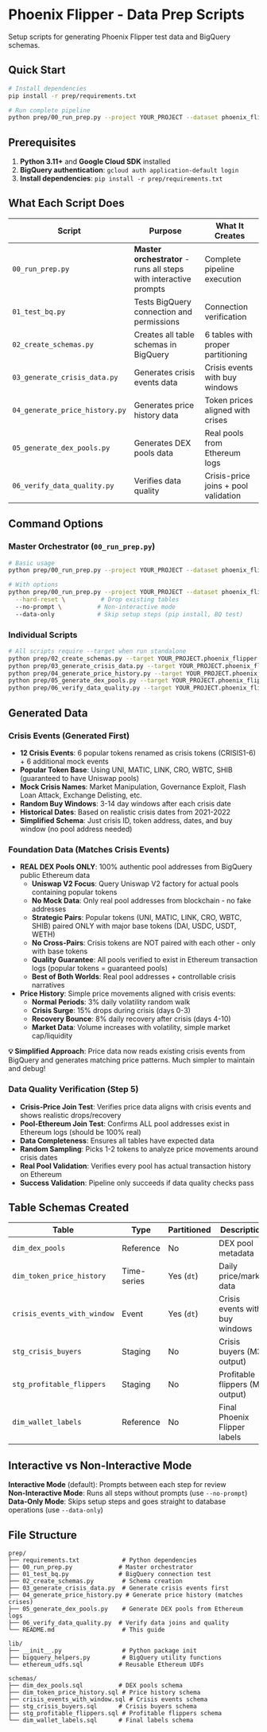 # Phoenix Flipper - Data Prep Scripts

Setup scripts for generating Phoenix Flipper test data and BigQuery schemas.

## Quick Start

```bash
# Install dependencies
pip install -r prep/requirements.txt

# Run complete pipeline
python prep/00_run_prep.py --project YOUR_PROJECT --dataset phoenix_flipper
```

## Prerequisites

1. **Python 3.11+** and **Google Cloud SDK** installed
2. **BigQuery authentication**: `gcloud auth application-default login`
3. **Install dependencies**: `pip install -r prep/requirements.txt`

## What Each Script Does

| Script | Purpose | What It Creates |
|--------|---------|-----------------|
| `00_run_prep.py` | **Master orchestrator** - runs all steps with interactive prompts | Complete pipeline execution |
| `01_test_bq.py` | Tests BigQuery connection and permissions | Connection verification |
| `02_create_schemas.py` | Creates all table schemas in BigQuery | 6 tables with proper partitioning |
| `03_generate_crisis_data.py` | Generates crisis events data | Crisis events with buy windows |
| `04_generate_price_history.py` | Generates price history data | Token prices aligned with crises |
| `05_generate_dex_pools.py` | Generates DEX pools data | Real pools from Ethereum logs |
| `06_verify_data_quality.py` | Verifies data quality | Crisis-price joins + pool validation |

## Command Options

### Master Orchestrator (`00_run_prep.py`)
```bash
# Basic usage
python prep/00_run_prep.py --project YOUR_PROJECT --dataset phoenix_flipper

# With options
python prep/00_run_prep.py --project YOUR_PROJECT --dataset phoenix_flipper \
  --hard-reset \          # Drop existing tables
  --no-prompt \          # Non-interactive mode
  --data-only            # Skip setup steps (pip install, BQ test)
```

### Individual Scripts
```bash
# All scripts require --target when run standalone
python prep/02_create_schemas.py --target YOUR_PROJECT.phoenix_flipper --drop
python prep/03_generate_crisis_data.py --target YOUR_PROJECT.phoenix_flipper --count 12
python prep/04_generate_price_history.py --target YOUR_PROJECT.phoenix_flipper
python prep/05_generate_dex_pools.py --target YOUR_PROJECT.phoenix_flipper
python prep/06_verify_data_quality.py --target YOUR_PROJECT.phoenix_flipper
```

## Generated Data

### Crisis Events (Generated First)  
- **12 Crisis Events**: 6 popular tokens renamed as crisis tokens (CRISIS1-6) + 6 additional mock events
- **Popular Token Base**: Using UNI, MATIC, LINK, CRO, WBTC, SHIB (guaranteed to have Uniswap pools)
- **Mock Crisis Names**: Market Manipulation, Governance Exploit, Flash Loan Attack, Exchange Delisting, etc.
- **Random Buy Windows**: 3-14 day windows after each crisis date
- **Historical Dates**: Based on realistic crisis dates from 2021-2022
- **Simplified Schema**: Just crisis ID, token address, dates, and buy window (no pool address needed)

### Foundation Data (Matches Crisis Events)
- **REAL DEX Pools ONLY**: 100% authentic pool addresses from BigQuery public Ethereum data
  - **Uniswap V2 Focus**: Query Uniswap V2 factory for actual pools containing popular tokens
  - **No Mock Data**: Only real pool addresses from blockchain - no fake addresses  
  - **Strategic Pairs**: Popular tokens (UNI, MATIC, LINK, CRO, WBTC, SHIB) paired ONLY with major base tokens (DAI, USDC, USDT, WETH)
  - **No Cross-Pairs**: Crisis tokens are NOT paired with each other - only with base tokens
  - **Quality Guarantee**: All pools verified to exist in Ethereum transaction logs (popular tokens = guaranteed pools)
  - **Best of Both Worlds**: Real pool addresses + controllable crisis narratives
- **Price History**: Simple price movements aligned with crisis events:
  - **Normal Periods**: 3% daily volatility random walk
  - **Crisis Surge**: 15% drops during crisis (days 0-3)
  - **Recovery Bounce**: 8% daily recovery after crisis (days 4-10)
  - **Market Data**: Volume increases with volatility, simple market cap/liquidity

**💡 Simplified Approach**: Price data now reads existing crisis events from BigQuery and generates matching price patterns. Much simpler to maintain and debug!

### Data Quality Verification (Step 5)
- **Crisis-Price Join Test**: Verifies price data aligns with crisis events and shows realistic drops/recovery
- **Pool-Ethereum Join Test**: Confirms ALL pool addresses exist in Ethereum logs (should be 100% real)
- **Data Completeness**: Ensures all tables have expected data
- **Random Sampling**: Picks 1-2 tokens to analyze price movements around crisis dates  
- **Real Pool Validation**: Verifies every pool has actual transaction history on Ethereum
- **Success Validation**: Pipeline only succeeds if data quality checks pass

## Table Schemas Created

| Table | Type | Partitioned | Description |
|-------|------|-------------|-------------|
| `dim_dex_pools` | Reference | No | DEX pool metadata |
| `dim_token_price_history` | Time-series | Yes (`dt`) | Daily price/market data |
| `crisis_events_with_window` | Event | Yes (`dt`) | Crisis events with buy windows |
| `stg_crisis_buyers` | Staging | No | Crisis buyers (M3 output) |
| `stg_profitable_flippers` | Staging | No | Profitable flippers (M4 output) |
| `dim_wallet_labels` | Reference | No | Final Phoenix Flipper labels |

## Interactive vs Non-Interactive Mode

**Interactive Mode** (default): Prompts between each step for review  
**Non-Interactive Mode**: Runs all steps without prompts (use `--no-prompt`)  
**Data-Only Mode**: Skips setup steps and goes straight to database operations (use `--data-only`)

## File Structure

```
prep/
├── requirements.txt            # Python dependencies
├── 00_run_prep.py             # Master orchestrator  
├── 01_test_bq.py              # BigQuery connection test
├── 02_create_schemas.py        # Schema creation
├── 03_generate_crisis_data.py  # Generate crisis events first
├── 04_generate_price_history.py # Generate price history (matches crises)
├── 05_generate_dex_pools.py    # Generate DEX pools from Ethereum logs
├── 06_verify_data_quality.py  # Verify data joins and quality
└── README.md                   # This guide

lib/
├── __init__.py                 # Python package init
├── bigquery_helpers.py         # BigQuery utility functions
└── ethereum_udfs.sql          # Reusable Ethereum UDFs

schemas/
├── dim_dex_pools.sql          # DEX pools schema
├── dim_token_price_history.sql # Price history schema  
├── crisis_events_with_window.sql # Crisis events schema
├── stg_crisis_buyers.sql      # Crisis buyers schema
├── stg_profitable_flippers.sql # Profitable flippers schema
└── dim_wallet_labels.sql      # Final labels schema
```